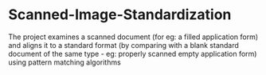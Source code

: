 # Scanned-Image-Standardization

The project examines a scanned document (for eg: a filled application form) and aligns it to a standard format (by comparing with a blank standard document of the same type - eg: properly scanned empty application form) using pattern matching algorithms
